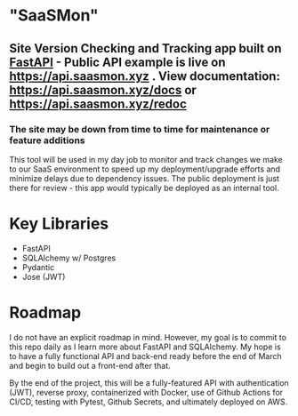 # "SaaSMon"
## Site Version Checking and Tracking app built on [FastAPI](https://fastapi.tiangolo.com/) - Public API example is live on <https://api.saasmon.xyz> . View documentation: <https://api.saasmon.xyz/docs> or <https://api.saasmon.xyz/redoc>
### The site may be down from time to time for maintenance or feature additions

This tool will be used in my day job to monitor and track changes we make to our SaaS environment to speed up my deployment/upgrade efforts and minimize delays due to dependency issues.  The public deployment is just there for review - this app would typically be deployed as an internal tool.

# Key Libraries
- FastAPI
- SQLAlchemy w/ Postgres
- Pydantic
- Jose (JWT)

# Roadmap
I do not have an explicit roadmap in mind. However, my goal is to commit to this repo daily as I learn more about FastAPI and SQLAlchemy.
My hope is to have a fully functional API and back-end ready before the end of March and begin to build out a front-end after that.

By the end of the project, this will be a fully-featured API with authentication (JWT), reverse proxy, containerized with Docker, use of Github Actions for CI/CD, testing with Pytest, Github Secrets, and ultimately deployed on AWS.
